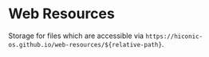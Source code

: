 # Web Resources

Storage for files which are accessible via `https://hiconic-os.github.io/web-resources/${relative-path}`.